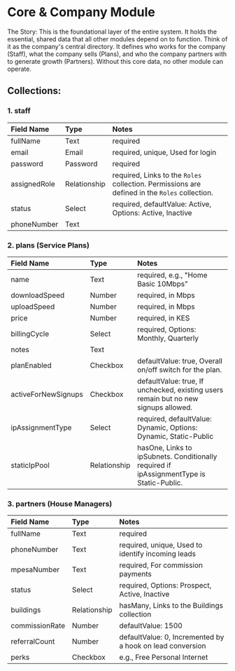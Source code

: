 # Core & Company Module

The Story: This is the foundational layer of the entire system. It holds the essential, shared data that all other modules depend on to function. Think of it as the company's central directory. It defines who works for the company (Staff), what the company sells (Plans), and who the company partners with to generate growth (Partners). Without this core data, no other module can operate.

## Collections:

### 1. staff

| Field Name | Type | Notes |
| :--- | :--- | :--- |
| fullName | Text | required |
| email | Email | required, unique, Used for login |
| password | Password | required |
| assignedRole | Relationship | required, Links to the `Roles` collection. Permissions are defined in the `Roles` collection. |
| status | Select | required, defaultValue: Active, Options: Active, Inactive |
| phoneNumber| Text | |

### 2. plans (Service Plans)

| Field Name | Type | Notes |
| :--- | :--- | :--- |
| name | Text | required, e.g., "Home Basic 10Mbps" |
| downloadSpeed| Number | required, in Mbps |
| uploadSpeed | Number | required, in Mbps |
| price | Number | required, in KES |
| billingCycle| Select | required, Options: Monthly, Quarterly |
| notes | Text | |
| planEnabled| Checkbox | defaultValue: true, Overall on/off switch for the plan. |
| activeForNewSignups| Checkbox | defaultValue: true, If unchecked, existing users remain but no new signups allowed. |
| ipAssignmentType| Select | required, defaultValue: Dynamic, Options: Dynamic, Static-Public |
| staticIpPool| Relationship| hasOne, Links to ipSubnets. Conditionally required if ipAssignmentType is Static-Public. |

### 3. partners (House Managers)

| Field Name | Type | Notes |
| :--- | :--- | :--- |
| fullName | Text | required |
| phoneNumber| Text | required, unique, Used to identify incoming leads |
| mpesaNumber| Text | required, For commission payments |
| status | Select | required, Options: Prospect, Active, Inactive |
| buildings | Relationship| hasMany, Links to the Buildings collection |
| commissionRate| Number | defaultValue: 1500 |
| referralCount| Number | defaultValue: 0, Incremented by a hook on lead conversion |
| perks | Checkbox | e.g., Free Personal Internet |
